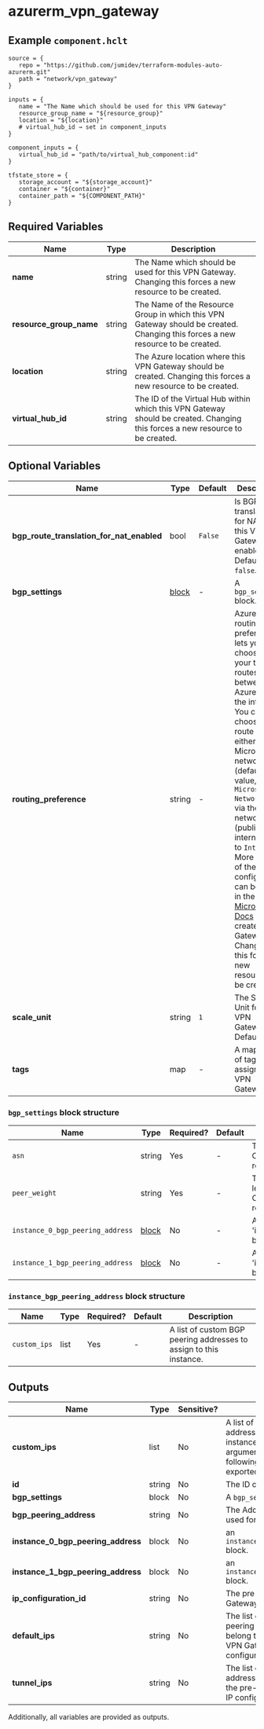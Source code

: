 # azurerm_vpn_gateway



## Example `component.hclt`

```hcl
source = {
   repo = "https://github.com/jumidev/terraform-modules-auto-azurerm.git"   
   path = "network/vpn_gateway"   
}

inputs = {
   name = "The Name which should be used for this VPN Gateway"   
   resource_group_name = "${resource_group}"   
   location = "${location}"   
   # virtual_hub_id → set in component_inputs
}

component_inputs = {
   virtual_hub_id = "path/to/virtual_hub_component:id"   
}

tfstate_store = {
   storage_account = "${storage_account}"   
   container = "${container}"   
   container_path = "${COMPONENT_PATH}"   
}

```

## Required Variables

| Name | Type |  Description |
| ---- | --------- |  ----------- |
| **name** | string |  The Name which should be used for this VPN Gateway. Changing this forces a new resource to be created. | 
| **resource_group_name** | string |  The Name of the Resource Group in which this VPN Gateway should be created. Changing this forces a new resource to be created. | 
| **location** | string |  The Azure location where this VPN Gateway should be created. Changing this forces a new resource to be created. | 
| **virtual_hub_id** | string |  The ID of the Virtual Hub within which this VPN Gateway should be created. Changing this forces a new resource to be created. | 

## Optional Variables

| Name | Type |  Default  |  Description |
| ---- | --------- |  ----------- | ----------- |
| **bgp_route_translation_for_nat_enabled** | bool |  `False`  |  Is BGP route translation for NAT on this VPN Gateway enabled? Defaults to `false`. | 
| **bgp_settings** | [block](#bgp_settings-block-structure) |  -  |  A `bgp_settings` block. | 
| **routing_preference** | string |  -  |  Azure routing preference lets you to choose how your traffic routes between Azure and the internet. You can choose to route traffic either via the Microsoft network (default value, `Microsoft Network`), or via the ISP network (public internet, set to `Internet`). More context of the configuration can be found in the [Microsoft Docs](https://docs.microsoft.com/azure/virtual-wan/virtual-wan-site-to-site-portal#gateway) to create a VPN Gateway. Changing this forces a new resource to be created. | 
| **scale_unit** | string |  `1`  |  The Scale Unit for this VPN Gateway. Defaults to `1`. | 
| **tags** | map |  -  |  A mapping of tags to assign to the VPN Gateway. | 

### `bgp_settings` block structure

| Name | Type | Required? | Default | Description |
| ---- | ---- | --------- | ------- | ----------- |
| `asn` | string | Yes | - | The ASN of the BGP Speaker. Changing this forces a new resource to be created. |
| `peer_weight` | string | Yes | - | The weight added to Routes learned from this BGP Speaker. Changing this forces a new resource to be created. |
| `instance_0_bgp_peering_address` | [block](#instance_bgp_peering_address-block-structure) | No | - | An 'instance_bgp_peering_address' block. |
| `instance_1_bgp_peering_address` | [block](#instance_bgp_peering_address-block-structure) | No | - | An 'instance_bgp_peering_address' block. |

### `instance_bgp_peering_address` block structure

| Name | Type | Required? | Default | Description |
| ---- | ---- | --------- | ------- | ----------- |
| `custom_ips` | list | Yes | - | A list of custom BGP peering addresses to assign to this instance. |



## Outputs

| Name | Type | Sensitive? | Description |
| ---- | ---- | --------- | --------- |
| **custom_ips** | list | No  | A list of custom BGP peering addresses to assign to this instance. In addition to the arguments above, the following attributes are exported: | 
| **id** | string | No  | The ID of the VPN Gateway. | 
| **bgp_settings** | block | No  | A `bgp_settings` block. | 
| **bgp_peering_address** | string | No  | The Address which should be used for the BGP Peering. | 
| **instance_0_bgp_peering_address** | block | No  | an `instance_bgp_peering_address` block. | 
| **instance_1_bgp_peering_address** | block | No  | an `instance_bgp_peering_address` block. | 
| **ip_configuration_id** | string | No  | The pre-defined id of VPN Gateway IP Configuration. | 
| **default_ips** | string | No  | The list of default BGP peering addresses which belong to the pre-defined VPN Gateway IP configuration. | 
| **tunnel_ips** | string | No  | The list of tunnel public IP addresses which belong to the pre-defined VPN Gateway IP configuration. | 

Additionally, all variables are provided as outputs.
